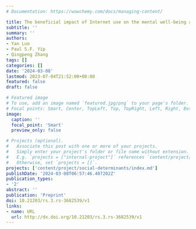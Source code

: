 ```yaml
---
# Documentation: https://wowchemy.com/docs/managing-content/

title: The beneficial impact of Internet use on the mental well-being among adults aged ≥50 years in 23 countries
subtitle: ''
summary: ''
authors:
- Yan Luo
- Paul S.F. Yip
- Qingpeng Zhang
tags: []
categories: []
date: '2024-03-08'
lastmod: 2023-07-04T21:52:00+08:00
featured: false
draft: false

# Featured image
# To use, add an image named `featured.jpg/png` to your page's folder.
# Focal points: Smart, Center, TopLeft, Top, TopRight, Left, Right, BottomLeft, Bottom, BottomRight.
image:
  caption: ''
  focal_point: 'Smart'
  preview_only: false

# Projects (optional).
#   Associate this post with one or more of your projects.
#   Simply enter your project's folder or file name without extension.
#   E.g. `projects = ["internal-project"]` references `content/project/deep-learning/index.md`.
#   Otherwise, set `projects = []`.
projects: ['content/project/social-determinants/index.md']
publishDate: '2024-03-08T06:57:46.407202Z'
publication_types:
- '2'
abstract: ''
publication: 'Preprint'
doi: 10.21203/rs.3.rs-3682539/v1
links:
- name: URL
  url: http://dx.doi.org/10.21203/rs.3.rs-3682539/v1
---
```

